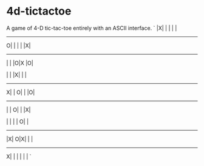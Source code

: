 # 4d-tictactoe
A game of 4-D tic-tac-toe entirely with an ASCII interface.
`
 |X|     | |     | |
-----   -----   -----
O| |     | |     |X|
-----   -----   -----
 | |     |O|X    |O|

 | |     |X|     | |
-----   -----   -----
X| |    O| |     |O|
-----   -----   -----
 | |    O| |     |X|
 
 | |     | |    O| |
-----   -----   -----
 |X|    O|X|     | |
-----   -----   -----
X| |     | |     | |
`
